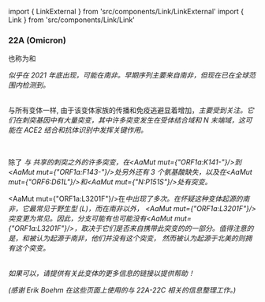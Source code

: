 import { LinkExternal } from 'src/components/Link/LinkExternal'
import { Link } from 'src/components/Link/Link'




<MdxContent filepath="VoCHeader.md'" />

### 22A (Omicron)
也称为<Lin name="BA.4" />和<Who name="Omicron" />

<MdxContent filepath="OmicronHeader.md'" />

<Var name="22A (Omicron)"/> 似乎在 2021 年底出现，可能在南非。早期序列主要来自南非，但现在已在全球范围内检测到。
<br/><br/>

与所有<Who name="Omicron" />变体一样, 由于该变体家族的传播和免疫逃避显着增加，<Var name="22A (Omicron)" prefix=""/>主要受到关注。它们在刺突基因中有大量突变，其中许多突变发生在受体结合域和 N 末端域，这可能在 ACE2 结合和抗体识别中发挥关键作用。 
<br/>

<MdxContent filepath="clusters/22A22B_Spike.md'" />
<br/>

除了 <Var name="22A (Omicron)" prefix=""/> 与  <Var name="21L (Omicron)" prefix=""/> 共享的刺突之外的许多突变，<Var name="22A (Omicron)" prefix=""/>在<AaMut mut={"ORF1a:K141-"}/>到<AaMut mut={"ORF1a:F143-"}/>处另外还有 3 个氨基酸缺失，以及在<AaMut mut={"ORF6:D61L"}/>和<AaMut mut={"N:P151S"}/>处有突变。

<AaMut mut={"ORF1a:L3201F"}/>在<Var name="21L (Omicron)" prefix=""/>中出现了多次。在怀疑这种变体起源的南非，它最常见于野生型 (L)，而在南非以外， <AaMut mut={"ORF1a:L3201F"}/> 突变更为常见。因此，分支<Var name="21L (Omicron)" prefix=""/>可能有也可能没有<AaMut mut={"ORF1a:L3201F"}/>，取决于它们是否来自携带此突变的<Var name="21L (Omicron)" prefix=""/>的一部分。值得注意的是，<Var name="22A (Omicron)" prefix=""/>和<Var name="22B (Omicron)" prefix=""/>被认为起源于南非，他们<i>并没有</i>这个突变， 然而被认为起源于北美的<Var name="22C (Omicron)" prefix=""/>则拥有这个突变。
<br/><br/>

_如果可以，请提供有关此变体的更多信息的链接以提供帮助！_

_(感谢 Erik Boehm 在这些页面上使用的与 22A-22C 相关的信息整理工作。)_

